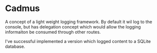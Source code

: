 # Cadmus

A concept of a light weight logging framework.  By default it wil log to the console, but has delegation concept which would allow the logging informaiton be consumed through other routes.

I've successful implemented a version which logged content to a SQLite database.

